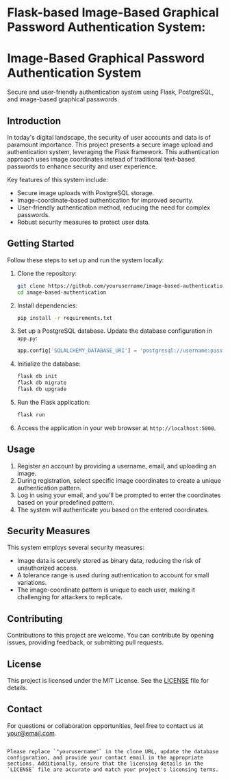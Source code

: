 # Flask-based Image-Based Graphical Password Authentication System:

# Image-Based Graphical Password Authentication System

Secure and user-friendly authentication system using Flask, PostgreSQL, and image-based graphical passwords.

## Introduction

In today's digital landscape, the security of user accounts and data is of paramount importance. This project presents a secure image upload and authentication system, leveraging the Flask framework. This authentication approach uses image coordinates instead of traditional text-based passwords to enhance security and user experience.

Key features of this system include:

- Secure image uploads with PostgreSQL storage.
- Image-coordinate-based authentication for improved security.
- User-friendly authentication method, reducing the need for complex passwords.
- Robust security measures to protect user data.

## Getting Started

Follow these steps to set up and run the system locally:

1. Clone the repository:

   ```bash
   git clone https://github.com/yourusername/image-based-authentication.git
   cd image-based-authentication
   ```

2. Install dependencies:

   ```bash
   pip install -r requirements.txt
   ```

3. Set up a PostgreSQL database. Update the database configuration in `app.py`:

   ```python
   app.config['SQLALCHEMY_DATABASE_URI'] = 'postgresql://username:password@localhost/database_name'
   ```

4. Initialize the database:

   ```bash
   flask db init
   flask db migrate
   flask db upgrade
   ```

5. Run the Flask application:

   ```bash
   flask run
   ```

6. Access the application in your web browser at `http://localhost:5000`.

## Usage

1. Register an account by providing a username, email, and uploading an image.
2. During registration, select specific image coordinates to create a unique authentication pattern.
3. Log in using your email, and you'll be prompted to enter the coordinates based on your predefined pattern.
4. The system will authenticate you based on the entered coordinates.

## Security Measures

This system employs several security measures:

- Image data is securely stored as binary data, reducing the risk of unauthorized access.
- A tolerance range is used during authentication to account for small variations.
- The image-coordinate pattern is unique to each user, making it challenging for attackers to replicate.

## Contributing

Contributions to this project are welcome. You can contribute by opening issues, providing feedback, or submitting pull requests.

## License

This project is licensed under the MIT License. See the [LICENSE](LICENSE) file for details.

## Contact

For questions or collaboration opportunities, feel free to contact us at your@email.com.

```

Please replace `"yourusername"` in the clone URL, update the database configuration, and provide your contact email in the appropriate sections. Additionally, ensure that the licensing details in the `LICENSE` file are accurate and match your project's licensing terms.
